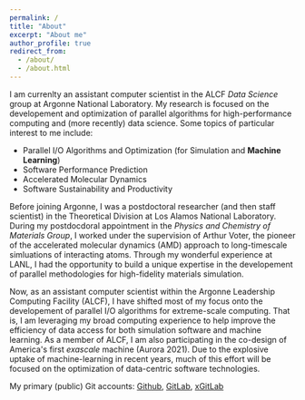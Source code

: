 ```yaml
---
permalink: /
title: "About"
excerpt: "About me"
author_profile: true
redirect_from: 
  - /about/
  - /about.html
---
```


I am currenlty an assistant computer scientist in the ALCF *Data Science* group at Argonne National Laboratory. My research is focused on the developement and optimization of parallel algorithms for high-performance computing and (more recently) data science. Some topics of particular interest to me include:

- Parallel I/O Algorithms and Optimization (for Simulation and **Machine Learning**)
- Software Performance Prediction
- Accelerated Molecular Dynamics
- Software Sustainability and Productivity

Before joining Argonne, I was a postdoctoral researcher (and then staff scientist) in the Theoretical Division at Los Alamos National Laboratory. During my postdocdoral appointment in the *Physics and Chemistry of Materials Group*, I worked under the supervision of Arthur Voter, the pioneer of the accelerated molecular dynamics (AMD) approach to long-timescale simluations of interacting atoms. Through my wonderful experience at LANL, I had the opportunity to build a unique expertise in the developement of parallel methodologies for high-fidelity materials simulation. 

Now, as an assistant computer scientist within the Argonne Leadership Computing Facility (ALCF), I have shifted most of my focus onto the developement of parallel I/O algorithms for extreme-scale computing. That is, I am leveraging my broad computing experience to help improve the efficiency of data access for both simulation software and machine learning. As a member of ALCF, I am also participating in the co-design of America's first *exascale* machine (Aurora 2021). Due to the explosive uptake of machine-learning in recent years, much of this effort will be focused on the optimization of data-centric software technologies.

My primary (public) Git accounts: [Github](https://github.com/rjzamora),  [GitLab](https://gitlab.com/rjzamora), [xGitLab](https://xgitlab.cels.anl.gov/rzamora)
